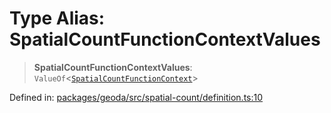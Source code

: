 # Type Alias: SpatialCountFunctionContextValues

> **SpatialCountFunctionContextValues**: `ValueOf`\<[`SpatialCountFunctionContext`](SpatialCountFunctionContext.md)\>

Defined in: [packages/geoda/src/spatial-count/definition.ts:10](https://github.com/GeoDaCenter/openassistant/blob/a9f2271d1019f6c25c10dd4b3bdb64fcf16999b2/packages/geoda/src/spatial-count/definition.ts#L10)
